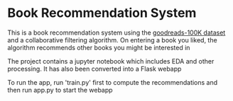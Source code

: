Book Recommendation System
==============================

This is a book recommendation system using the [goodreads-100K dataset](https://github.com/zygmuntz/goodbooks-10k) and a collaborative filtering algorithm. On entering a book you liked, the algorithm recommends other books you might be interested in

The project contains a jupyter notebook which includes EDA and other processing. It has also been converted into a Flask webapp

To run the app, run 'train.py' first to compute the recommendations and then run app.py to start the webapp

